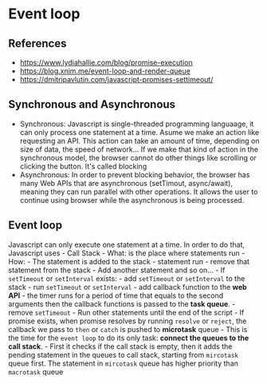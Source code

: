 # Event loop

## References

- <https://www.lydiahallie.com/blog/promise-execution>
- <https://blog.xnim.me/event-loop-and-render-queue>
- <https://dmitripavlutin.com/javascript-promises-settimeout/>

## Synchronous and Asynchronous

- Synchronous:
Javascript is single-threaded programming languaage, it can only process one statement at a time.
Asume we make an action like requesting an API. This action can take an amount of time, depending on size of data, the speed of network...
If we make that kind of action in the synchronous model, the browser cannot do other things like scrolling or clicking the button. It's called blocking
- Asynchronous:
In order to prevent blocking behavior, the browser has many Web APIs that are asynchronous (setTimout, async/await), meaning they can run parallel with other operations. It allows the user to continue using browser while the asynchronous is being processed.

## Event loop

Javascript can only execute one statement at a time. In order to do that, Javascript uses
	- Call Stack
		- What: is the place where statements run
		- How:
			- The statement is added to the stack
			- statement run
			- remove that statement from the stack
			- Add another statement and so on...
			- If `setTimeout` or `setInterval` exists:
				- add `setTimeout` or `setInterval` to the stack
				- run `setTimeout` or `setInterval`
				- add callback function to the **web API**
				- the timer runs for a period of time that equals to the second arguments then the callback functions is passed to the **task queue**.
				- remove `setTimeout`
				- Run other statements until the end of the script
			- If promise exists, when promise resolves by running `resolve` or `reject`, the callback we pass to `then` or `catch` is pushed to **microtask** queue
	- This is the time for the `event loop` to do its only task: **connect the queues to the call stack**.
	- First it checks if the call stack is empty, then it adds the pending statement in the queues to call stack, starting from `mircotask` queue first. The statement in `mircotask` queue has higher priority than `macrotask` queue

